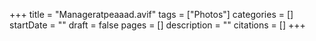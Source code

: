 +++
title = "Manageratpeaaad.avif"
tags = ["Photos"]
categories = []
startDate = ""
draft = false
pages = []
description = ""
citations = []
+++
